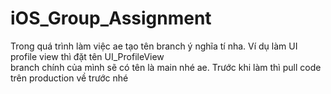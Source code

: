 # iOS_Group_Assignment

Trong quá trình làm việc ae tạo tên branch ý nghĩa tí nha. Ví dụ làm UI profile view thì đặt tên UI_ProfileView  
branch chính của mình sẽ có tên là main nhé ae. Trước khi làm thì pull code trên production về trước nhé
